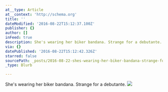 ```yaml
---
at__type: Article
at__context: 'http://schema.org'
title: ''
dateModified: '2016-08-22T15:12:37.100Z'
publisher: {}
author: []
inFeed: true
description: She's wearing her biker bandana. Strange for a debutante.
via: {}
datePublished: '2016-08-22T15:12:42.326Z'
starred: false
sourcePath: _posts/2016-08-22-shes-wearing-her-biker-bandana-strange-for-a-debutante.md
_type: Blurb

---
```

She's wearing her biker bandana. Strange for a debutante.
![](https://the-grid-user-content.s3-us-west-2.amazonaws.com/52425d2b-a05a-4867-b08c-6febafc4da07.jpg)